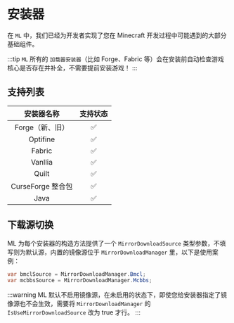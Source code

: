 # 安装器

在 `ML` 中，我们已经为开发者实现了您在 Minecraft 开发过程中可能遇到的大部分基础组件。

:::tip
`ML` 所有的 `加载器安装器`（比如 Forge、Fabric 等）会在安装前自动检查游戏核心是否存在并补全，不需要提前安装游戏！
:::

## 支持列表

|安装器名称|支持状态|
|:------:|:----:|
|Forge（新、旧） |  ✅ |
|Optifine |  ✅ |
|Fabric |  ✅ |
|Vanllia |  ✅ |
|Quilt |  ✅ |
|CurseForge 整合包 |  ✅ |
|Java |  ✅ |

## 下载源切换

ML 为每个安装器的构造方法提供了一个 `MirrorDownloadSource` 类型参数，不填写则为默认源，内置的镜像源位于 `MirrorDownloadManager` 里，以下是使用案例：

```cs
var bmclSource = MirrorDownloadManager.Bmcl;
var mcbbsSource = MirrorDownloadManager.Mcbbs;
```

:::warning
ML 默认不启用镜像源，在未启用的状态下，即使您给安装器指定了镜像源也不会生效，需要将 `MirrorDownloadManager` 的 `IsUseMirrorDownloadSource` 改为 true 才行。
:::

